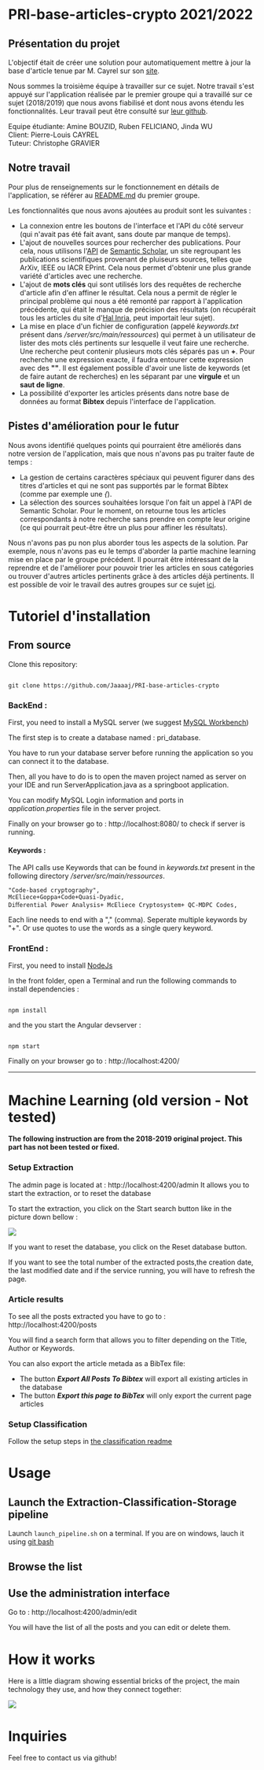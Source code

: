 
# PRI-base-articles-crypto 2021/2022
## Présentation du projet
L'objectif était de créer une solution pour automatiquement mettre à jour la base d'article tenue par M. Cayrel sur son [site](http://cayrel.net/?Code-based-cryptography-133).

Nous sommes la troisième équipe à travailler sur ce sujet. Notre travail s'est appuyé sur l'application réalisée par le premier groupe qui a travaillé sur ce sujet (2018/2019) que nous avons fiabilisé et dont nous avons étendu les fonctionnalités. Leur travail peut être consulté sur [leur github](https://github.com/RaphaelChevasson/PRI-base-articles-crypto).

Equipe étudiante: Amine BOUZID, Ruben FELICIANO, Jinda WU  
Client: Pierre-Louis CAYREL  
Tuteur: Christophe GRAVIER  

## Notre travail
Pour plus de renseignements sur le fonctionnement en détails de l'application, se référer au [README.md](https://github.com/RaphaelChevasson/PRI-base-articles-crypto#readme) du premier groupe.

Les fonctionnalités que nous avons ajoutées au produit sont les suivantes :
* La connexion entre les boutons de l'interface et l'API du côté serveur (qui n'avait pas été fait avant, sans doute par manque de temps).  
* L'ajout de nouvelles sources pour rechercher des publications. Pour cela, nous utilisons l'[API](https://www.semanticscholar.org/product/api) de [Semantic Scholar](https://www.semanticscholar.org/), un site regroupant les publications scientifiques provenant de pluiseurs sources, telles que ArXiv, IEEE ou IACR EPrint. Cela nous permet d'obtenir une plus grande variété d'articles avec une recherche.  
* L'ajout de **mots clés** qui sont utilisés lors des requêtes de recherche d'article afin d'en affiner le résultat. Cela nous a permit de régler le principal problème qui nous a été remonté par rapport à l'application précédente, qui était le manque de précision des résultats (on récupérait tous les articles du site d'[Hal Inria](https://hal.inria.fr/), peut importait leur sujet).  
* La mise en place d'un fichier de configuration (appelé *keywords.txt* présent dans */server/src/main/ressources*) qui permet à un utilisateur de lister des mots clés pertinents sur lesquelle il veut faire une recherche. Une recherche peut contenir plusieurs mots clés séparés pas un **+**. Pour recherche une expression exacte, il faudra entourer cette expression avec des **""**. Il est également possible d'avoir une liste de keywords (et de faire autant de recherches) en les séparant par une **virgule** et un **saut de ligne**.  
* La possibilité d'exporter les articles présents dans notre base de données au format **Bibtex** depuis l'interface de l'application.

## Pistes d'amélioration pour le futur
Nous avons identifié quelques points qui pourraient être améliorés dans notre version de l'application, mais que nous n'avons pas pu traiter faute de temps :
* La gestion de certains caractères spéciaux qui peuvent figurer dans des titres d'articles et qui ne sont pas supportés par le format Bibtex (comme par exemple une *{*).
* La sélection des sources souhaitées lorsque l'on fait un appel à l'API de Semantic Scholar. Pour le moment, on retourne tous les articles correspondants à notre recherche sans prendre en compte leur origine (ce qui pourrait peut-être être un plus pour affiner les résultats).

Nous n'avons pas pu non plus aborder tous les aspects de la solution. Par exemple, nous n'avons pas eu le temps d'aborder la partie machine learning mise en place par le groupe précédent. Il pourrait être intéressant de la reprendre et de l'améliorer pour pouvoir trier les articles en sous catégories ou trouver d'autres articles pertinents grâce à des articles déjà pertinents. Il est possible de voir le travail des autres groupes sur ce sujet [ici](http://cayrel.net/?Projet-Recherche-et-Innovation).
  

# Tutoriel d'installation
## From source

  

Clone this repository:

  

```

git clone https://github.com/Jaaaaj/PRI-base-articles-crypto

```

  

### BackEnd :

  

First, you need to install a MySQL server (we suggest [MySQL Workbench](https://dev.mysql.com/downloads/workbench/)) 

The first step is to create a database named : pri_database.

You have to run your database server before running the application so you can connect it to the database.

Then, all you have to do is to open the maven project named as server on your IDE and run ServerApplication.java as a springboot application.

You can modify MySQL Login information and ports in *application.properties* file in the server project. 

Finally on your browser go to : http://localhost:8080/ to check if server is running.

#### Keywords :
The API calls use Keywords that can be found in *keywords.txt* present in the following directory */server/src/main/ressources*. 

    "Code-based cryptography",
    McEliece+Goppa+Code+Quasi-Dyadic,
    Diﬀerential Power Analysis+ McEliece Cryptosystem+ QC-MDPC Codes,

Each line needs to end with a "," (comma). Seperate multiple keywords by "+". Or use quotes to use the words as a single query keyword.





  

### FrontEnd :
First, you need to install [NodeJs](https://nodejs.org/en/download/)

In the front folder, open a Terminal and run the following commands to install dependencies :

```

npm install

```

and the you start the Angular devserver :

```

npm start

```

Finally on your browser go to : http://localhost:4200/

  
--------------------------------------

# Machine Learning (old version - Not tested)

**The following instruction are from the 2018-2019 original project. This part has not been tested or fixed.**

### Setup Extraction

The admin page is located at : http://localhost:4200/admin
It allows you to start the extraction, or to reset the database 

To start the extraction, you click on the Start search button like in the picture down bellow :

![](.github/web_admin_interface.png)

If you want to reset the database, you click on the Reset database button.

If you want to see the total number of the extracted posts,the creation date, the last modified date and if the service running, you will have to refresh the page.

### Article results

To see all the posts extracted you have to go to : http://localhost:4200/posts

You will find a search form that allows you to filter depending on the Title, Author or Keywords. 

You can also export the article metada as a BibTex file:

 - The button ***Export All Posts To Bibtex*** will export all existing articles in the database
 - The button ***Export this page to BibTex*** will only export the current page articles

  
  

### Setup Classification

  

Follow the setup steps in [the classification readme](Classification/readme.md)

  

# Usage

  

## Launch the Extraction-Classification-Storage pipeline

  

Launch `launch_pipeline.sh` on a terminal. If you are on windows, lauch it using [git bash](https://gitforwindows.org/)

  

## Browse the list

  

## Use the administration interface

  

Go to : http://localhost:4200/admin/edit

You will have the list of all the posts and you can edit or delete them.

  

# How it works

  

Here is a little diagram showing essential bricks of the project, the main technology they use, and how they connect together:

  

![](.github/diagram.png)

  

# Inquiries

  

Feel free to contact us via github!
